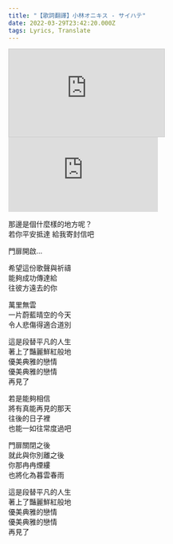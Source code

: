```yaml
---
title: "【歌詞翻譯】小林オニキス - サイハテ"
date: 2022-03-29T23:42:20.000Z
tags: Lyrics, Translate
---
```


<iframe title="【初音ミク】 サイハテ 【アニメ風PV・オリジナル曲】" width="312" height="176" src="https://ext.nicovideo.jp/thumb/sm2053548" scrolling="no" style="border:solid 1px #ccc;" frameborder="0"><a href="https://www.nicovideo.jp/watch/sm2053548">【初音ミク】 サイハテ 【アニメ風PV・オリジナル曲】</a></iframe>

<iframe title="小林オニキス - サイハテ" src="https://www.youtube.com/embed/fUxUvPBeo5c" frameborder="0" allow="accelerometer; autoplay; clipboard-write; encrypted-media; gyroscope; picture-in-picture" allowfullscreen></iframe>

<p>那邊是個什麼樣的地方呢？
<br/>若你平安抵達 給我寄封信吧</p>

門扉開啟…

<p>希望這份歌聲與祈禱
<br/>能夠成功傳達給
<br/>往彼方遠去的你</p>

<p>萬里無雲
<br/>一片蔚藍晴空的今天
<br/>令人悲傷得適合道別</p>

<p>這是段替平凡的人生
<br/>著上了豔麗鮮紅般地
<br/>優美典雅的戀情
<br/>優美典雅的戀情
<br/>再見了</p>

<p>若是能夠相信
<br/>將有真能再見的那天
<br/>往後的日子裡
<br/>也能一如往常度過吧</p>

<p>門扉關閉之後
<br/>就此與你別離之後
<br/>你那冉冉煙縷
<br/>也將化為暮雲春雨</p>

<p>這是段替平凡的人生
<br/>著上了豔麗鮮紅般地
<br/>優美典雅的戀情
<br/>優美典雅的戀情
<br/>再見了</p>
